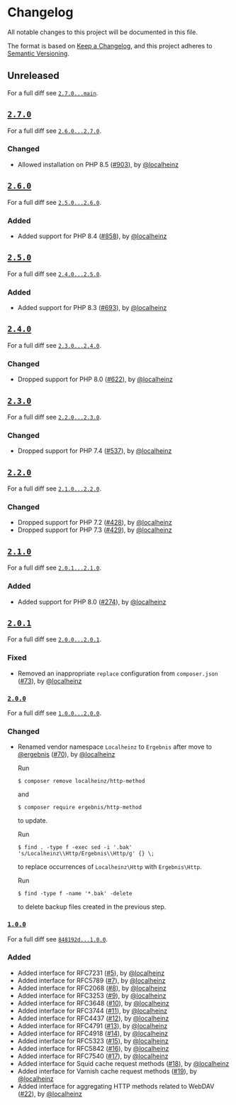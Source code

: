 # Changelog

All notable changes to this project will be documented in this file.

The format is based on [Keep a Changelog](https://keepachangelog.com/en/1.0.0/), and this project adheres to [Semantic Versioning](https://semver.org/spec/v2.0.0.html).

## Unreleased

For a full diff see [`2.7.0...main`][2.7.0...main].

## [`2.7.0`][2.7.0]

For a full diff see [`2.6.0...2.7.0`][2.6.0...2.7.0].

### Changed

- Allowed installation on PHP 8.5 ([#903]), by [@localheinz]

## [`2.6.0`][2.6.0]

For a full diff see [`2.5.0...2.6.0`][2.5.0...2.6.0].

### Added

- Added support for PHP 8.4 ([#858]), by [@localheinz]

## [`2.5.0`][2.5.0]

For a full diff see [`2.4.0...2.5.0`][2.4.0...2.5.0].

### Added

- Added support for PHP 8.3 ([#693]), by [@localheinz]

## [`2.4.0`][2.4.0]

For a full diff see [`2.3.0...2.4.0`][2.3.0...2.4.0].

### Changed

- Dropped support for PHP 8.0 ([#622]), by [@localheinz]

## [`2.3.0`][2.3.0]

For a full diff see [`2.2.0...2.3.0`][2.2.0...2.3.0].

### Changed

- Dropped support for PHP 7.4 ([#537]), by [@localheinz]

## [`2.2.0`][2.2.0]

For a full diff see [`2.1.0...2.2.0`][2.1.0...2.2.0].

### Changed

- Dropped support for PHP 7.2 ([#428]), by [@localheinz]
- Dropped support for PHP 7.3 ([#429]), by [@localheinz]

## [`2.1.0`][2.1.0]

For a full diff see [`2.0.1...2.1.0`][2.0.1...2.1.0].

### Added

- Added support for PHP 8.0 ([#274]), by [@localheinz]

## [`2.0.1`][2.0.1]

For a full diff see [`2.0.0...2.0.1`][2.0.0...2.0.1].

### Fixed

- Removed an inappropriate `replace` configuration from `composer.json` ([#73]), by [@localheinz]

### [`2.0.0`][2.0.0]

For a full diff see [`1.0.0...2.0.0`][1.0.0...2.0.0].

### Changed

- Renamed vendor namespace `Localheinz` to `Ergebnis` after move to [@ergebnis] ([#70]), by [@localheinz]

  Run

  ```
  $ composer remove localheinz/http-method
  ```

  and


  ```
  $ composer require ergebnis/http-method
  ```

  to update.

  Run

  ```
  $ find . -type f -exec sed -i '.bak' 's/Localheinz\\Http/Ergebnis\\Http/g' {} \;
  ```

  to replace occurrences of `Localheinz\Http` with `Ergebnis\Http`.

  Run

  ```
  $ find -type f -name '*.bak' -delete
  ```

  to delete backup files created in the previous step.

### [`1.0.0`][1.0.0]

For a full diff see [`848192d...1.0.0`][848192d...1.0.0].

### Added

- Added interface for RFC7231 ([#5]), by [@localheinz]
- Added interface for RFC5789 ([#7]), by [@localheinz]
- Added interface for RFC2068 ([#8]), by [@localheinz]
- Added interface for RFC3253 ([#9]), by [@localheinz]
- Added interface for RFC3648 ([#10]), by [@localheinz]
- Added interface for RFC3744 ([#11]), by [@localheinz]
- Added interface for RFC4437 ([#12]), by [@localheinz]
- Added interface for RFC4791 ([#13]), by [@localheinz]
- Added interface for RFC4918 ([#14]), by [@localheinz]
- Added interface for RFC5323 ([#15]), by [@localheinz]
- Added interface for RFC5842 ([#16]), by [@localheinz]
- Added interface for RFC7540 ([#17]), by [@localheinz]
- Added interface for Squid cache request methods ([#18]), by [@localheinz]
- Added interface for Varnish cache request methods ([#19]), by [@localheinz]
- Added interface for aggregating HTTP methods related to WebDAV ([#22]), by [@localheinz]

[1.0.0]: https://github.com/ergebnis/http-method/releases/tag/1.0.0
[2.0.0]: https://github.com/ergebnis/http-method/releases/tag/2.0.0
[2.0.1]: https://github.com/ergebnis/http-method/releases/tag/2.0.1
[2.1.0]: https://github.com/ergebnis/http-method/releases/tag/2.1.0
[2.2.0]: https://github.com/ergebnis/http-method/releases/tag/2.2.0
[2.3.0]: https://github.com/ergebnis/http-method/releases/tag/2.3.0
[2.4.0]: https://github.com/ergebnis/http-method/releases/tag/2.4.0
[2.5.0]: https://github.com/ergebnis/http-method/releases/tag/2.5.0
[2.6.0]: https://github.com/ergebnis/http-method/releases/tag/2.6.0
[2.7.0]: https://github.com/ergebnis/http-method/releases/tag/2.7.0

[848192d...1.0.0]: https://github.com/ergebnis/http-method/compare/848192d...1.0.0
[1.0.0...2.0.0]: https://github.com/ergebnis/http-method/compare/1.0.0...2.0.0
[2.0.0...2.0.1]: https://github.com/ergebnis/http-method/compare/2.0.0...2.0.1
[2.0.1...2.1.0]: https://github.com/ergebnis/http-method/compare/2.0.1...2.1.0
[2.1.0...2.2.0]: https://github.com/ergebnis/http-method/compare/2.1.0...2.2.0
[2.2.0...2.3.0]: https://github.com/ergebnis/http-method/compare/2.2.0...2.3.0
[2.3.0...2.4.0]: https://github.com/ergebnis/http-method/compare/2.3.0...2.4.0
[2.4.0...2.5.0]: https://github.com/ergebnis/http-method/compare/2.4.0...2.5.0
[2.5.0...2.6.0]: https://github.com/ergebnis/http-method/compare/2.5.0...2.6.0
[2.6.0...2.7.0]: https://github.com/ergebnis/http-method/compare/2.6.0...2.7.0
[2.7.0...main]: https://github.com/ergebnis/http-method/compare/2.7.0...main

[#5]: https://github.com/ergebnis/http-method/pull/5
[#7]: https://github.com/ergebnis/http-method/pull/7
[#8]: https://github.com/ergebnis/http-method/pull/8
[#9]: https://github.com/ergebnis/http-method/pull/9
[#10]: https://github.com/ergebnis/http-method/pull/10
[#11]: https://github.com/ergebnis/http-method/pull/11
[#12]: https://github.com/ergebnis/http-method/pull/12
[#13]: https://github.com/ergebnis/http-method/pull/13
[#14]: https://github.com/ergebnis/http-method/pull/14
[#15]: https://github.com/ergebnis/http-method/pull/15
[#16]: https://github.com/ergebnis/http-method/pull/16
[#17]: https://github.com/ergebnis/http-method/pull/17
[#18]: https://github.com/ergebnis/http-method/pull/18
[#19]: https://github.com/ergebnis/http-method/pull/19
[#22]: https://github.com/ergebnis/http-method/pull/22
[#70]: https://github.com/ergebnis/http-method/pull/70
[#73]: https://github.com/ergebnis/http-method/pull/70
[#274]: https://github.com/ergebnis/http-method/pull/274
[#428]: https://github.com/ergebnis/http-method/pull/428
[#429]: https://github.com/ergebnis/http-method/pull/429
[#537]: https://github.com/ergebnis/http-method/pull/537
[#622]: https://github.com/ergebnis/http-method/pull/622
[#693]: https://github.com/ergebnis/http-method/pull/693
[#858]: https://github.com/ergebnis/http-method/pull/858
[#903]: https://github.com/ergebnis/http-method/pull/903

[@ergebnis]: https://github.com/ergebnis
[@localheinz]: https://github.com/localheinz
